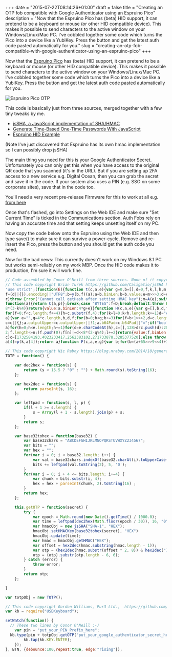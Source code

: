 +++
date = "2015-07-22T08:14:26+01:00"
draft = false
title = "Creating an OTP fob compatible with Google Authenticator using an Espruino Pico"
description = "Now that the Espruino Pico has (beta) HID support, it can pretend to be a keyboard or mouse (or other HID compatible device). This makes it possible to send characters to the active window on your Windows/Linux/Mac PC. I've cobbled together some code which turns the Pico into a device like a YubiKey. Press the button and get the latest auth code pasted automatically for you."
slug = "creating-an-otp-fob-compatible-with-google-authenticator-using-an-espruino-pico"
+++

Now that the [Espruino Pico](http://www.espruino.com/) has (beta) HID support, it can pretend to be a keyboard or mouse (or other HID compatible device). This makes it possible to send characters to the active window on your Windows/Linux/Mac PC. I've cobbled together some code which turns the Pico into a device like a YubiKey. Press the button and get the latest auth code pasted automatically for you.

![Espruino Pico OTP](https://s3-eu-west-1.amazonaws.com/conoroneill.net/wp-content/uploads/2015/07/espruino_otp.jpg)

This code is basically just from three sources, merged together with a few tiny tweaks by me.

* [jsSHA, a JavaScript implementation of SHA/HMAC](https://github.com/Caligatio/jsSHA)
* [Generate Time-Based One-Time Passwords With JavaScript](https://blog.nraboy.com/2014/10/generate-time-based-one-time-passwords-javascript/)
* [Espruino HID Example](http://www.espruino.com/USB)

(Note I've just discovered that Espruino has its own hmac implementation so I can possibly drop jsSHA)

The main thing you need for this is your Google Authenticator Secret. Unfortunately you can only get this when you have access to the original QR code that you scanned (it's in the URL). But if you are setting up 2FA access to a new service e.g. Digital Ocean, then you can grab the secret and save it in the code. If your system also uses a PIN (e.g. SSO on some corporate sites), save that in the code too.

You'll need a very recent pre-release Firmware for this to work at all e.g. [from here](http://www.espruino.com/binaries/git/commits/d3b43aab7efcc42e6f1584c340bd855b1e5af4c6/)

Once that's flashed, go into Settings on the Web IDE and make sure "Set Current Time" is ticked in the Communications section. Auth Fobs rely on having an accurate time and that setting keeps unsetting itself on my PC.

Now copy the code below onto the Espruino using the Web IDE and then type save() to make sure it can survive a power-cycle. Remove and re-insert the Pico, press the button and you should get the auth code you need.

Now for the bad news: This currently doesn't work on my Windows 8.1 PC but works semi-reliably on my work MBP. Once the HID code makes it to production, I'm sure it will work fine.

```javascript
// Code assembled by Conor O'Neill from three sources. None of it copyright me.
// This code copyright Brian Turek https://github.com/Caligatio/jsSHA https://github.com/Caligatio/jsSHA/blob/master/LICENSE
'use strict';(function(E){function t(c,a,e){var g=0,b=[],d=0,f,k,l,h,m,w,n,q=!1,r=!1,p=[],t=[],v,u=!1;e=e||{};f=e.encoding||"UTF8";v=e.numRounds||1;l=y(a,f);if(v!==parseInt(v,10)||1>v)throw Error("numRounds must a integer >= 1");if("SHA-1"===c)m=512,w=z,n=F,h=160;else throw Error("Chosen SHA variant is not supported");k=x(c);this.setHMACKey=function(a,b,d){var e;if(!0===r)throw Error("HMAC key already set");if(!0===q)throw Error("Cannot set HMAC key after finalizing hash");if(!0===u)throw Error("Cannot set HMAC key after calling update");
f=(d||{}).encoding||"UTF8";b=y(b,f)(a);a=b.binLen;b=b.value;e=m>>>3;d=e/4-1;if(e<a/8){for(b=n(b,a,0,x(c));b.length<=d;)b.push(0);b[d]&=4294967040}else if(e>a/8){for(;b.length<=d;)b.push(0);b[d]&=4294967040}for(a=0;a<=d;a+=1)p[a]=b[a]^909522486,t[a]=b[a]^1549556828;k=w(p,k);g=m;r=!0};this.update=function(a){var c,e,f,h=0,n=m>>>5;c=l(a,b,d);a=c.binLen;e=c.value;c=a>>>5;for(f=0;f<c;f+=n)h+m<=a&&(k=w(e.slice(f,f+n),k),h+=m);g+=h;b=e.slice(h>>>5);d=a%m;u=!0};this.getHash=function(a,e){var f,l,m;if(!0===
r)throw Error("Cannot call getHash after setting HMAC key");m=A(e);switch(a){case "HEX":f=function(a){return B(a,m)};break;case "B64":f=function(a){return C(a,m)};break;case "BYTES":f=D;break;default:throw Error("format must be HEX, B64, or BYTES");}if(!1===q)for(k=n(b,d,g,k),l=1;l<v;l+=1)k=n(k,h,0,x(c));q=!0;return f(k)};this.getHMAC=function(a,e){var f,l,p;if(!1===r)throw Error("Cannot call getHMAC without first setting HMAC key");p=A(e);switch(a){case "HEX":f=function(a){return B(a,p)};break;case "B64":f=
function(a){return C(a,p)};break;case "BYTES":f=D;break;default:throw Error("outputFormat must be HEX, B64, or BYTES");}!1===q&&(l=n(b,d,g,k),k=w(t,x(c)),k=n(l,h,m,k));q=!0;return f(k)}}function G(c,a,e){var g=c.length,b,d,f,k,l;a=a||[0];e=e||0;l=e>>>3;if(0!==g%2)throw Error("String of HEX type must be in byte increments");for(b=0;b<g;b+=2){d=parseInt(c.substr(b,2),16);if(isNaN(d))throw Error("String of HEX type contains invalid characters");k=(b>>>1)+l;for(f=k>>>2;a.length<=f;)a.push(0);a[f]|=d<<
8*(3-k%4)}return{value:a,binLen:4*g+e}}function H(c,a,e){var g=[],b,d,f,k,g=a||[0];e=e||0;d=e>>>3;for(b=0;b<c.length;b+=1)a=c.charCodeAt(b),k=b+d,f=k>>>2,g.length<=f&&g.push(0),g[f]|=a<<8*(3-k%4);return{value:g,binLen:8*c.length+e}}function I(c,a,e){var g=[],b=0,d,f,k,l,h,m,g=a||[0];e=e||0;a=e>>>3;if(-1===c.search(/^[a-zA-Z0-9=+\/]+$/))throw Error("Invalid character in base-64 string");f=c.indexOf("=");c=c.replace(/\=/g,"");if(-1!==f&&f<c.length)throw Error("Invalid '=' found in base-64 string");
for(f=0;f<c.length;f+=4){h=c.substr(f,4);for(k=l=0;k<h.length;k+=1)d="ABCDEFGHIJKLMNOPQRSTUVWXYZabcdefghijklmnopqrstuvwxyz0123456789+/".indexOf(h[k]),l|=d<<18-6*k;for(k=0;k<h.length-1;k+=1){m=b+a;for(d=m>>>2;g.length<=d;)g.push(0);g[d]|=(l>>>16-8*k&255)<<8*(3-m%4);b+=1}}return{value:g,binLen:8*b+e}}function B(c,a){var e="",g=4*c.length,b,d;for(b=0;b<g;b+=1)d=c[b>>>2]>>>8*(3-b%4),e+="0123456789abcdef".charAt(d>>>4&15)+"0123456789abcdef".charAt(d&15);return a.outputUpper?e.toUpperCase():e}function C(c,
a){var e="",g=4*c.length,b,d,f;for(b=0;b<g;b+=3)for(f=b+1>>>2,d=c.length<=f?0:c[f],f=b+2>>>2,f=c.length<=f?0:c[f],f=(c[b>>>2]>>>8*(3-b%4)&255)<<16|(d>>>8*(3-(b+1)%4)&255)<<8|f>>>8*(3-(b+2)%4)&255,d=0;4>d;d+=1)8*b+6*d<=32*c.length?e+="ABCDEFGHIJKLMNOPQRSTUVWXYZabcdefghijklmnopqrstuvwxyz0123456789+/".charAt(f>>>6*(3-d)&63):e+=a.b64Pad;return e}function D(c){var a="",e=4*c.length,g,b;for(g=0;g<e;g+=1)b=c[g>>>2]>>>8*(3-g%4)&255,a+=String.fromCharCode(b);return a}function A(c){var a={outputUpper:!1,b64Pad:"="};
c=c||{};a.outputUpper=c.outputUpper||!1;a.b64Pad=c.b64Pad||"=";if("boolean"!==typeof a.outputUpper)throw Error("Invalid outputUpper formatting option");if("string"!==typeof a.b64Pad)throw Error("Invalid b64Pad formatting option");return a}function y(c,a){var e;switch(a){case "UTF8":case "UTF16BE":case "UTF16LE":break;default:throw Error("encoding must be UTF8, UTF16BE, or UTF16LE");}switch(c){case "HEX":e=G;break;case "TEXT":e=function(e,b,d){var f=[],c=[],l=0,h,m,p,n,q,f=b||[0];b=d||0;p=b>>>3;if("UTF8"===
a)for(h=0;h<e.length;h+=1)for(d=e.charCodeAt(h),c=[],128>d?c.push(d):2048>d?(c.push(192|d>>>6),c.push(128|d&63)):55296>d||57344<=d?c.push(224|d>>>12,128|d>>>6&63,128|d&63):(h+=1,d=65536+((d&1023)<<10|e.charCodeAt(h)&1023),c.push(240|d>>>18,128|d>>>12&63,128|d>>>6&63,128|d&63)),m=0;m<c.length;m+=1){q=l+p;for(n=q>>>2;f.length<=n;)f.push(0);f[n]|=c[m]<<8*(3-q%4);l+=1}else if("UTF16BE"===a||"UTF16LE"===a)for(h=0;h<e.length;h+=1){d=e.charCodeAt(h);"UTF16LE"===a&&(m=d&255,d=m<<8|d>>>8);q=l+p;for(n=q>>>
2;f.length<=n;)f.push(0);f[n]|=d<<8*(2-q%4);l+=2}return{value:f,binLen:8*l+b}};break;case "B64":e=I;break;case "BYTES":e=H;break;default:throw Error("format must be HEX, TEXT, B64, or BYTES");}return e}function r(c,a){return c<<a|c>>>32-a}function p(c,a){var e=(c&65535)+(a&65535);return((c>>>16)+(a>>>16)+(e>>>16)&65535)<<16|e&65535}function u(c,a,e,g,b){var d=(c&65535)+(a&65535)+(e&65535)+(g&65535)+(b&65535);return((c>>>16)+(a>>>16)+(e>>>16)+(g>>>16)+(b>>>16)+(d>>>16)&65535)<<16|d&65535}function x(c){if("SHA-1"===
c)c=[1732584193,4023233417,2562383102,271733878,3285377520];else throw Error("No SHA variants supported");return c}function z(c,a){var e=[],g,b,d,f,k,l,h;g=a[0];b=a[1];d=a[2];f=a[3];k=a[4];for(h=0;80>h;h+=1)e[h]=16>h?c[h]:r(e[h-3]^e[h-8]^e[h-14]^e[h-16],1),l=20>h?u(r(g,5),b&d^~b&f,k,1518500249,e[h]):40>h?u(r(g,5),b^d^f,k,1859775393,e[h]):60>h?u(r(g,5),b&d^b&f^d&f,k,2400959708,e[h]):u(r(g,5),b^d^f,k,3395469782,e[h]),k=f,f=d,d=r(b,30),b=g,g=l;a[0]=p(g,a[0]);a[1]=p(b,a[1]);a[2]=p(d,a[2]);a[3]=p(f,a[3]);
a[4]=p(k,a[4]);return a}function F(c,a,e,g){var b;for(b=(a+65>>>9<<4)+15;c.length<=b;)c.push(0);c[a>>>5]|=128<<24-a%32;c[b]=a+e;e=c.length;for(a=0;a<e;a+=16)g=z(c.slice(a,a+16),g);return g}"function"===typeof define&&define.amd?define(function(){return t}):"undefined"!==typeof exports?"undefined"!==typeof module&&module.exports?module.exports=exports=t:exports=t:E.jsSHA=t})(this);

// This code copyright Nic Raboy https://blog.nraboy.com/2014/10/generate-time-based-one-time-passwords-javascript/
TOTP = function() {

    var dec2hex = function(s) {
        return (s < 15.5 ? "0" : "") + Math.round(s).toString(16);
    };

    var hex2dec = function(s) {
        return parseInt(s, 16);
    };

    var leftpad = function(s, l, p) {
        if(l + 1 >= s.length) {
            s = Array(l + 1 - s.length).join(p) + s;
        }
        return s;
    };

    var base32tohex = function(base32) {
        var base32chars = "ABCDEFGHIJKLMNOPQRSTUVWXYZ234567";
        var bits = "";
        var hex = "";
        for(var i = 0; i < base32.length; i++) {
            var val = base32chars.indexOf(base32.charAt(i).toUpperCase());
            bits += leftpad(val.toString(2), 5, '0');
        }
        for(var i = 0; i + 4 <= bits.length; i+=4) {
            var chunk = bits.substr(i, 4);
            hex = hex + parseInt(chunk, 2).toString(16) ;
        }
        return hex;
    };

    this.getOTP = function(secret) {
        try {
            var epoch = Math.round(new Date().getTime() / 1000.0);
            var time = leftpad(dec2hex(Math.floor(epoch / 30)), 16, "0");
            var hmacObj = new jsSHA("SHA-1", "HEX");
			hmacObj.setHMACKey(base32tohex(secret), "HEX")
			hmacObj.update(time);
            var hmac = hmacObj.getHMAC("HEX");
            var offset = hex2dec(hmac.substring(hmac.length - 1));
            var otp = (hex2dec(hmac.substr(offset * 2, 8)) & hex2dec("7fffffff")) + "";
            otp = (otp).substr(otp.length - 6, 6);
        } catch (error) {
            throw error;
        }
        return otp;
    };

}

var totpObj = new TOTP();

// This code copyright Gordon Williams, Pur3 Ltd.,  https://github.com/espruino/Espruino/blob/master/LICENSE
var kb = require("USBKeyboard");

setWatch(function() {
  // These two lines by Conor O'Neill :-)
	var pin = "put_your_PIN_Prefix_here";
  kb.type(pin + totpObj.getOTP("put_your_google_authenticator_secret_here").toString(), function() {
        kb.tap(kb.KEY.ENTER);
    });
}, BTN, {debounce:100,repeat:true, edge:"rising"});

```
